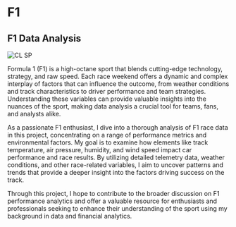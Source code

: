 # F1
## F1 Data Analysis

![CL   SP](https://github.com/user-attachments/assets/ebb206dc-5cc0-49f7-b524-87182b0358a8)

Formula 1 (F1) is a high-octane sport that blends cutting-edge technology, strategy, and raw speed. Each race weekend offers a dynamic and complex interplay of factors that can influence the outcome, from weather conditions and track characteristics to driver performance and team strategies. Understanding these variables can provide valuable insights into the nuances of the sport, making data analysis a crucial tool for teams, fans, and analysts alike.

As a passionate F1 enthusiast, I dive into a thorough analysis of F1 race data in this project, concentrating on a range of performance metrics and environmental factors. My goal is to examine how elements like track temperature, air pressure, humidity, and wind speed impact car performance and race results. By utilizing detailed telemetry data, weather conditions, and other race-related variables, I aim to uncover patterns and trends that provide a deeper insight into the factors driving success on the track.

Through this project, I hope to contribute to the broader discussion on F1 performance analytics and offer a valuable resource for enthusiasts and professionals seeking to enhance their understanding of the sport using my background in data and financial analytics.
